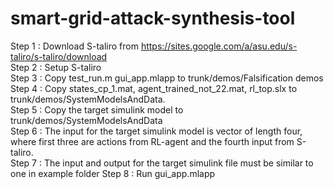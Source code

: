 # smart-grid-attack-synthesis-tool

Step 1 : Download S-taliro from https://sites.google.com/a/asu.edu/s-taliro/s-taliro/download \
Step 2 : Setup S-taliro\
Step 3 : Copy test_run.m gui_app.mlapp to trunk/demos/Falsification demos\
Step 4 : Copy states_cp_1.mat, agent_trained_not_22.mat, rl_top.slx to trunk/demos/SystemModelsAndData.\
Step 5 : Copy the target simulink model to trunk/demos/SystemModelsAndData\
Step 6 : The input for the target simulink model is vector of length four, where first three are actions from RL-agent and the fourth input from S-taliro.\
Step 7 : The input and output for the target simulink file must be similar to one in example folder
Step 8 : Run gui_app.mlapp
